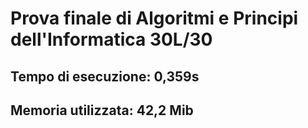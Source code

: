 # Prova finale di Algoritmi e Principi dell'Informatica 30L/30
## Tempo di esecuzione: 0,359s 
## Memoria utilizzata: 42,2 Mib
